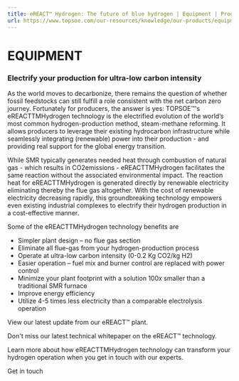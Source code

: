 ```yaml
---
title: eREACT™ Hydrogen: The future of blue hydrogen | Equipment | Products | Topsoe
url: https://www.topsoe.com/our-resources/knowledge/our-products/equipment/ereact-hydrogen#main-content
---
```


# EQUIPMENT

### Electrify your production for ultra-low carbon intensity

As the world moves to decarbonize, there remains the question of whether fossil feedstocks can still fulfill a role consistent with the net carbon zero journey. Fortunately for producers, the answer is yes: TOPSOE™'s eREACTTMHydrogen technology is the electrified evolution of the world’s most common hydrogen-production method, steam-methane reforming. It allows producers to leverage their existing hydrocarbon infrastructure while seamlessly integrating (renewable) power into their production - and providing real support for the global energy transition.

While SMR typically generates needed heat through combustion of natural gas - which results in CO2emissions - eREACTTMHydrogen facilitates the same reaction without the associated environmental impact. The reaction heat for eREACTTMHydrogen is generated directly by renewable electricity eliminating thereby the flue gas altogether. With the cost of renewable electricity decreasing rapidly, this groundbreaking technology empowers even existing industrial complexes to electrify their hydrogen production in a cost-effective manner.

Some of the eREACTTMHydrogen technology benefits are

- Simpler plant design – no flue gas section
- Eliminate all flue-gas from your hydrogen-production process
- Operate at ultra-low carbon intensity (0-0.2 Kg CO2/kg H2)
- Easier operation – fuel mix and burner control are replaced with power control
- Minimize your plant footprint with a solution 100x smaller than a traditional SMR furnace
- Improve energy efficiency
- Utilize 4-5 times less electricity than a comparable electrolysis operation

View our latest update from our eREACT™ plant.

Don't miss our latest technical whitepaper on the eREACT™ technology.

Learn more about how eREACTTMHydrogen technology can transform your hydrogen operation when you get in touch with our experts.

Get in touch